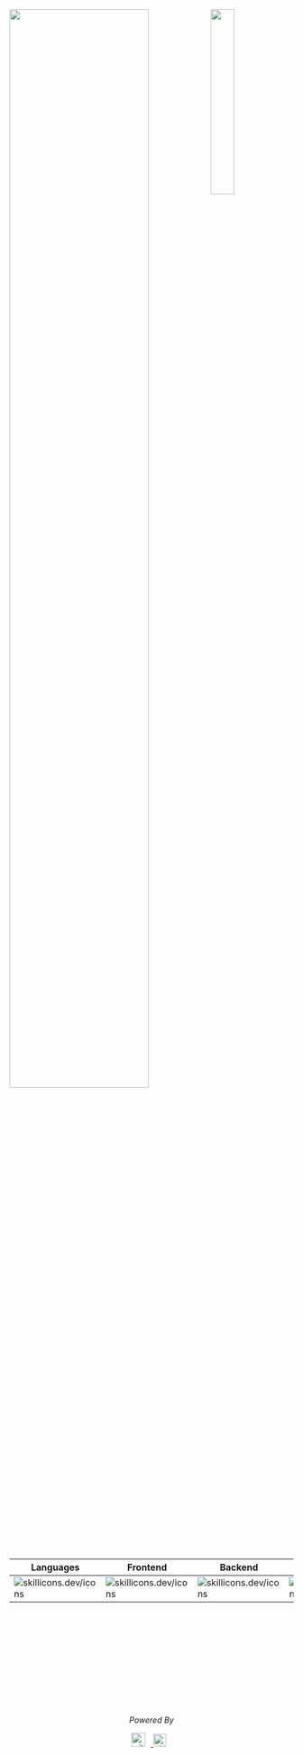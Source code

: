 <div>
  <img src="http://github-profile-summary-cards.vercel.app/api/cards/profile-details?username=yuval-ro&theme=transparent" align="top" style="width:70%"></img>
  <img src="https://github-readme-stats.vercel.app/api/top-langs/?username=yuval-ro&hide=jupyter%20notebook,vim%20script,cmake,makefile,batchfile,emacs%20lisp,css,html&hide_border=true&theme=transparent" align="top" style="width:29%"></img>
</div>

| Languages                                                            | Frontend                                                                      | Backend                                                                                   | Devtools                                                                     | DL                                                                           |
| -------------------------------------------------------------------- | ----------------------------------------------------------------------------- | ----------------------------------------------------------------------------------------- | ---------------------------------------------------------------------------- | ---------------------------------------------------------------------------- |
| ![skillicons.dev/icons](https://skillicons.dev/icons?i=js,ts,python) | ![skillicons.dev/icons](https://skillicons.dev/icons?i=react,redux,bootstrap) | ![skillicons.dev/icons](https://skillicons.dev/icons?i=nodejs,express,mongo,django,mysql) | ![skillicons.dev/icons](https://skillicons.dev/icons?i=vscode,github,docker) | ![skillicons.dev/icons](https://skillicons.dev/icons?i=pytorch,numpy,pandas) |



<div align="center" style="margin-top:200px">
  <h6>Powered By</p>
  <div>
    <a href="https://github.com/anuraghazra/github-readme-stats">
      <img src="https://res.cloudinary.com/anuraghazra/image/upload/v1594908242/logo_ccswme.svg" height="25px" alt="github-readme-stats-logo" style="margin-right:10px;">
    </a>
    <a href="https://github.com/tandpfun/skill-icons">
      <img src="https://t0.gstatic.com/faviconV2?client=SOCIAL&type=FAVICON&fallback_opts=TYPE,SIZE,URL&url=http://www.skillicons.dev&size=256" height="23px" alt="skill-icons-logo" style="margin-right:10px;">
    </a>
  </div>
</div>
